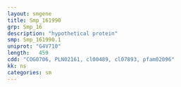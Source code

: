 ```yaml
---
layout: smgene
title: Smp_161990
grp: Smp_16
description: "hypothetical protein"
smp: Smp_161990.1
uniprot: "G4V710"
length:   459
cdd: "COG0706, PLN02161, cl00489, cl07893, pfam02096"
kk: ns
categories: sm
---
```


